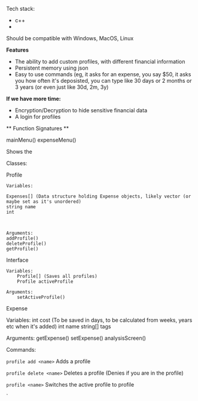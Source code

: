 
Tech stack:

- c++
- 


Should be compatible with Windows, MacOS, Linux

**Features** 
- The ability to add custom profiles, with different financial information
- Persistent memory using json
- Easy to use commands (eg, it asks for an expense, you say $50, it asks you how often it's deposisted, you can type like 30 days or 2 months or 3 years (or even just like 30d, 2m, 3y)



**If we have more time:**

- Encryption/Decryption to hide sensitive financial data
- A login for profiles

** Function Signatures **

mainMenu()
expenseMenu()


Shows the 



Classes:

Profile

    Variables:
    
    Expenses[] (Data structure holding Expense objects, likely vector (or maybe set as it's unordered)
    string name
    int
    
    
    
    Arguments:
    addProfile()
    deleteProfile()
    getProfile()
    
    


Interface

    Variables:
        Profile[] (Saves all profiles)
        Profile activeProfile

    Arguments:
        setActiveProfile()
        

Expense

Variables:
    int cost (To be saved in days, to be calculated from weeks, years etc when it's added)
    int name
    string[] tags

    
    
    
Arguments:
    getExpense()
    setExpense()
    analysisScreen()

    



Commands:

`profile add <name>`
Adds a profile

`profile delete <name>`
Deletes a profile (Denies if you are in the profile)

`profile <name>`
Switches the active profile to profile <name>

`
